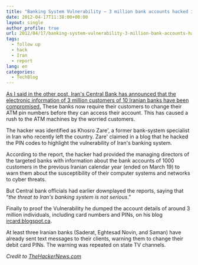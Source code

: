```yaml
---
title: "Banking System Vulnerability – 3 million bank accounts hacked in Iran [Updated]"
date: 2012-04-17T11:38:00+00:00
layout: single
author_profile: true
url: 2012/04/17/banking-system-vulnerability-3-million-bank-accounts-hacked-in-iran-updated/
tags:
  - follow up
  - hack
  - Iran
  - report
lang: en
categories: 
  - TechBlog
---
```

<a href="/2012/04/hacker-divulges-data-on-10-iranian.html" target="_blank">As I said in the other post, Iran's Central Bank has announced that the electronic information of 3 million customers of 10 Iranian banks have been compromised.</a> These banks now require their customers to change their ATM pin numbers before they can access their account. This has caused a rush to the ATM machines by the worried customers. 

The hacker was identified as Khosro Zare', a former bank-system specialist in Iran who recently left the country. Zare' claimed in a blog that he hacked the PIN codes to highlight the vulnerability of Iran's banking system. 

According to the report, the hacker had provided the managing directors of the targeted banks with information about the bank accounts of 1000 customers in the previous Iranian calendar year (ended on March 19) to warn them about the susceptibility of their computer systems and networks to cyber threats. 

But Central bank officials had earlier downplayed the reports, saying that “_the threat to Iran's banking system is not serious_.” 

Finally to proof the Vulnerability he dumped the account details of around 3 million individuals, including card numbers and PINs, on his blog [ircard.blogspot.ca](http://ircard.blogspot.ca/). 

At least three Iranian banks (Saderat, Eghtesad Novin, and Saman) have already sent text messages to their clients, warning them to change their debit card PINs. The warning was repeated on state TV channels. 

_Credit to <a href="http://thehackernews.com/" target="_blank">TheHackerNews.com</a>_